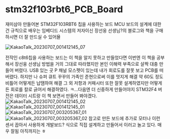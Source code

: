 # stm32f103rbt6_PCB_Board
재미삼아 만들어본 STM32F103RBT6 칩을 사용하는 보드
MCU 보드의 설계에 대한건 규칙으로 배우는 임베디드 시스템의 저자이신 장선웅 선생님?의 블로그와 책을 구매하시면 더 잘 만드실 수 있어욜

![KakaoTalk_20230707_001412145_07](https://github.com/SuperCuteRnRn/stm32f103rbt6_PCB_Board/assets/77059151/d61a2475-2013-4b35-a726-19051d38ee12)

전작인 c8t6칩을 사용하는 보드는 이 책을 알지 못하고 만들었다면 
이번엔 이 책을 공부해서 장선웅 선생님 방법을 거의 그대로 따라했지만 본인 이해력 부족으로 살짝 대충 만들어 버렸다.
USB 있는 곳 P 채널 모스펫이 있는데 내가 회로도를 잘못 보고 PCB를 떠버렸다.
하지만 나
슈퍼 큐트 꾸꾸의 가족인 준현으로써 이를 멋지게 해결
약 60도 정도 비틀어 어떻게든 납땜하여 해결
그 외 저항과 커패시터 또한 잘못 설계하였지만 어떻게든 회로를 칼로 긁어서 해결하였다.
ㅋ...다음엔 더 신중하게 만들어야지
STM32F4 버전은 데이터 시트랑 이 책 보면서 만들어 봐야겠다.
![KakaoTalk_20230707_001412145_02](https://github.com/SuperCuteRnRn/stm32f103rbt6_PCB_Board/assets/77059151/7d125cbe-ef22-4407-aaf1-6de74b61dead)
![KakaoTalk_20230707_001412145_01](https://github.com/SuperCuteRnRn/stm32f103rbt6_PCB_Board/assets/77059151/605d70a0-5e18-4f6a-a3b6-b1412e57bc07)
![KakaoTalk_20230707_003205367_01](https://github.com/SuperCuteRnRn/stm32f103rbt6_PCB_Board/assets/77059151/dab92b85-e94d-44af-bd14-26afac033f34)
![KakaoTalk_20230707_003205367_02](https://github.com/SuperCuteRnRn/stm32f103rbt6_PCB_Board/assets/77059151/8e9af5b8-3f1a-453f-b74c-c2d7739eaae1)
참고로 만든 보드에 추가로 모터나 이런 센서 꼽아서 사용하게 개발보드? 식으로 직접 설계하고 만들어서 이러고 놀고 있다. 매우 잘됨 아직까지는 ㅎ
